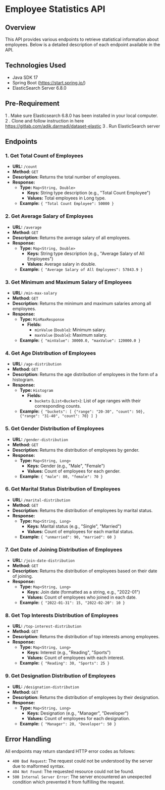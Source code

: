 # Employee Statistics API

## Overview
This API provides various endpoints to retrieve statistical information about employees. Below is a detailed description of each endpoint available in the API.

## Technologies Used
* Java SDK 17
* Spring Boot (https://start.spring.io/)
* ElasticSearch Server 6.8.0


## Pre-Requirement
1 . Make sure Elasticsearch 6.8.0 has been installed in your local computer.
2 . Clone and follow instruction in here https://gitlab.com/adik.darmadi/dataset-elastic
3 . Run ElasticSearch server


## Endpoints

### 1. Get Total Count of Employees
- **URL:** `/count`
- **Method:** `GET`
- **Description:** Returns the total number of employees.
- **Response:**
    - **Type:** `Map<String, Double>`
        - **Keys:** String type description (e.g., "Total Count Employee")
        - **Values:** Total employees in Long type.
    - **Example:** `{ "Total Count Employee": 50000 }`

### 2. Get Average Salary of Employees
- **URL:** `/average`
- **Method:** `GET`
- **Description:** Returns the average salary of all employees.
- **Response:**
    - **Type:** `Map<String, Double>`
        - **Keys:** String type description (e.g., "Average Salary of All Employees")
        - **Values:** Average salary in double.
    - **Example:** `{ "Average Salary of All Employees": 57843.9 }`

### 3. Get Minimum and Maximum Salary of Employees
- **URL:** `/min-max-salary`
- **Method:** `GET`
- **Description:** Returns the minimum and maximum salaries among all employees.
- **Response:**
    - **Type:** `MinMaxResponse`
        - **Fields:**
            - `minValue` (`Double`): Minimum salary.
            - `maxValue` (`Double`): Maximum salary.
    - **Example:** `{ "minValue": 30000.0, "maxValue": 120000.0 }`

### 4. Get Age Distribution of Employees
- **URL:** `/age-distribution`
- **Method:** `GET`
- **Description:** Returns the age distribution of employees in the form of a histogram.
- **Response:**
    - **Type:** `Histogram`
        - **Fields:**
            - `buckets` (`List<Bucket>`): List of age ranges with their corresponding counts.
    - **Example:** `{ "buckets": [ {"range": "20-30", "count": 50}, {"range": "31-40", "count": 70} ] }`

### 5. Get Gender Distribution of Employees
- **URL:** `/gender-distribution`
- **Method:** `GET`
- **Description:** Returns the distribution of employees by gender.
- **Response:**
    - **Type:** `Map<String, Long>`
        - **Keys:** Gender (e.g., "Male", "Female")
        - **Values:** Count of employees for each gender.
    - **Example:** `{ "male": 80, "female": 70 }`

### 6. Get Marital Status Distribution of Employees
- **URL:** `/marital-distribution`
- **Method:** `GET`
- **Description:** Returns the distribution of employees by marital status.
- **Response:**
    - **Type:** `Map<String, Long>`
        - **Keys:** Marital status (e.g., "Single", "Married")
        - **Values:** Count of employees for each marital status.
    - **Example:** `{ "unmarried": 90, "married": 60 }`

### 7. Get Date of Joining Distribution of Employees
- **URL:** `/join-date-distribution`
- **Method:** `GET`
- **Description:** Returns the distribution of employees based on their date of joining.
- **Response:**
    - **Type:** `Map<String, Long>`
        - **Keys:** Join date (formatted as a string, e.g., "2022-01")
        - **Values:** Count of employees who joined in each date.
    - **Example:** `{ "2022-01-31": 15, "2022-02-20": 10 }`

### 8. Get Top Interests Distribution of Employees
- **URL:** `/top-interest-distribution`
- **Method:** `GET`
- **Description:** Returns the distribution of top interests among employees.
- **Response:**
    - **Type:** `Map<String, Long>`
        - **Keys:** Interest (e.g., "Reading", "Sports")
        - **Values:** Count of employees with each interest.
    - **Example:** `{ "Reading": 30, "Sports": 25 }`

### 9. Get Designation Distribution of Employees
- **URL:** `/designation-distribution`
- **Method:** `GET`
- **Description:** Returns the distribution of employees by their designation.
- **Response:**
    - **Type:** `Map<String, Long>`
        - **Keys:** Designation (e.g., "Manager", "Developer")
        - **Values:** Count of employees for each designation.
    - **Example:** `{ "Manager": 20, "Developer": 50 }`

## Error Handling
All endpoints may return standard HTTP error codes as follows:
- `400 Bad Request`: The request could not be understood by the server due to malformed syntax.
- `404 Not Found`: The requested resource could not be found.
- `500 Internal Server Error`: The server encountered an unexpected condition which prevented it from fulfilling the request.

